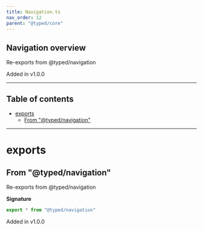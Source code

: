 ```yaml
---
title: Navigation.ts
nav_order: 12
parent: "@typed/core"
---
```


## Navigation overview

Re-exports from @typed/navigation

Added in v1.0.0

---

<h2 class="text-delta">Table of contents</h2>

- [exports](#exports)
  - [From "@typed/navigation"](#from-typednavigation)

---

# exports

## From "@typed/navigation"

Re-exports from @typed/navigation

**Signature**

```ts
export * from "@typed/navigation"
```

Added in v1.0.0
